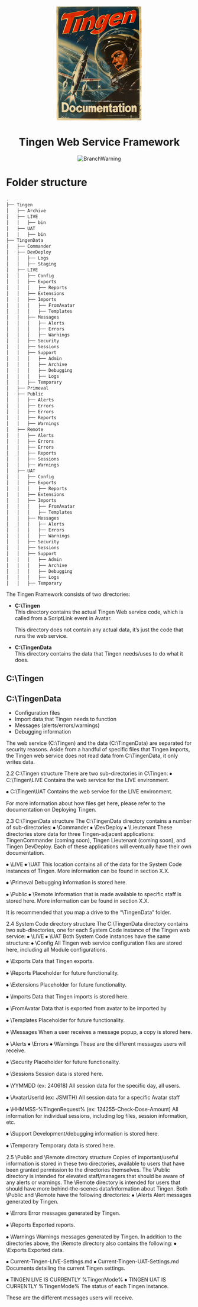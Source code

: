 <!-- u240925 -->

<div align="center">

  ![logo](../../.github/Images/Logos/TingenDocumentation-232x308.png)

  <h1>
    Tingen Web Service Framework
  </h1>

![BranchWarning](https://img.shields.io/badge/BASED%20ON%20Tingen%2024.9-white?style=for-the-badge)

</div>

# Folder structure

```
.
├── Tingen
│   ├── Archive
│   ├── LIVE
│   │   ├── bin
│   ├── UAT
│   │   ├── bin  
├── TingenData
│   ├── Commander
│   ├── DevDeploy
│   │   ├── Logs
│   │   ├── Staging
│   ├── LIVE
│   │   ├── Config
│   │   ├── Exports
│   │   │   ├── Reports
│   │   ├── Extensions
│   │   ├── Imports
│   │   │   ├── FromAvatar
│   │   │   ├── Templates
│   │   ├── Messages
│   │   │   ├── Alerts
│   │   │   ├── Errors
│   │   │   ├── Warnings
│   │   ├── Security
│   │   ├── Sessions
│   │   ├── Support
│   │   │   ├── Admin
│   │   │   ├── Archive
│   │   │   ├── Debugging
│   │   │   ├── Logs
│   │   ├── Temporary
│   ├── Primeval
│   ├── Public
│   │   ├── Alerts
│   │   ├── Errors
│   │   ├── Errors
│   │   ├── Reports
│   │   ├── Warnings
│   ├── Remote
│   │   ├── Alerts
│   │   ├── Errors
│   │   ├── Errors
│   │   ├── Reports
│   │   ├── Sessions
│   │   ├── Warnings
│   ├── UAT
│   │   ├── Config
│   │   ├── Exports
│   │   │   ├── Reports
│   │   ├── Extensions
│   │   ├── Imports
│   │   │   ├── FromAvatar
│   │   │   ├── Templates
│   │   ├── Messages
│   │   │   ├── Alerts
│   │   │   ├── Errors
│   │   │   ├── Warnings
│   │   ├── Security
│   │   ├── Sessions
│   │   ├── Support
│   │   │   ├── Admin
│   │   │   ├── Archive
│   │   │   ├── Debugging
│   │   │   ├── Logs
│   │   ├── Temporary
```










The Tingen Framework consists of two directories:

* **C:\Tingen**  
  This directory contains the actual Tingen Web service code, which is called from a ScriptLink event in Avatar.
  
  This directory does not contain any actual data, it’s just the code that runs the web service.

* **C:\TingenData**  
  This directory contains the data that Tingen needs/uses to do what it does.

## C:\Tingen

## C:\TingenData










  * Configuration files
  * Import data that Tingen needs to function
  * Messages (alerts/errors/warnings)
  * Debugging information


The web service (C:\Tingen) and the data (C:\TingenData) are separated for security reasons. Aside from a handful of specific files that Tingen imports, the Tingen web service does not read data from C:\TingenData, it only writes data.









2.2 C:\Tingen structure
There are two sub-directories in C\Tingen:
⦁	C:\Tingen\LIVE
Contains the web service for the LIVE environment.

⦁	C:\Tingen\UAT
Contains the web service for the LIVE environment.

For more information about how files get here, please refer to the documentation on Deploying Tingen.

2.3 C:\TingenData structure
The C:\TingenData directory contains a number of sub-directories:
⦁	\Commander
⦁	\DevDeploy
⦁	\Lieutenant
These directories store data for three Tingen-adjacent applications:  TingenCommander (coming soon), Tingen Lieutenant (coming soon), and Tingen DevDeploy. Each of these applications will eventually have their own documentation.

⦁	\LIVE
⦁	\UAT
This location contains all of the data for the System Code instances of Tingen. More information can be found in section X.X.

⦁	\Primeval
Debugging information is stored here.

⦁	\Public
⦁	\Remote
Information that is made available to specific staff is stored here. More information can be found in section X.X.

It is recommended that you map a drive to the “\TingenData” folder.


2.4 System Code directory structure
The C:\TingenData directory contains two sub-directories, one for each System Code instance of the Tingen web service:
⦁	\LIVE
⦁	\UAT
Both System Code instances have the same structure:
⦁	\Config
All Tingen web service configuration files are stored here, including all Module configurations.

⦁	\Exports
Data that Tingen exports.

⦁	\Reports
Placeholder for future functionality.

⦁	\Extensions
Placeholder for future functionality.

⦁	\Imports
Data that Tingen imports is stored here.

⦁	\FromAvatar
Data that is exported from avatar to be imported by 

⦁	\Templates
Placeholder for future functionality.

⦁	\Messages
When a user receives a message popup, a copy is stored here.

⦁	\Alerts
⦁	\Errors
⦁	\Warnings
These are the different messages users will receive.	

⦁	\Security
Placeholder for future functionality.


⦁	\Sessions
Session data is stored here.

⦁	\YYMMDD (ex: 240618)
All session data for the specific day, all users.

⦁	\AvatarUserId (ex: JSMITH)
All session data for a specific Avatar staff

⦁	\HHMMSS-%TingenRequest% (ex: 124255-Check-Dose-Amount)
All information for individual sessions, including log files, session information, etc.

⦁	\Support
Development/debugging information is stored here.

⦁	\Temporary
Temporary data is stored here.

2.5 \Public and \Remote directory structure
Copies of important/useful information is stored in these two directories, available to users that have been granted permission to the directories themselves.
The \Public directory is intended for elevated staff/managers that should be aware of any alerts or warnings.
The \Remote directory is intended for users that should have more behind-the-scenes data/information about Tingen.
Both \Public and \Remote have the following directories:
⦁	\Alerts
Alert messages generated by Tingen.

⦁	\Errors
Error messages generated by Tingen.

⦁	\Reports
Exported reports.

⦁	\Warnings
Warnings messages generated by Tingen.
In addition to the directories above, the \Remote directory also contains the following:
⦁	\Exports
Exported data.

⦁	Current-Tingen-LIVE-Settings.md
⦁	Current-Tingen-UAT-Settings.md
Documents detailing the current Tingen settings.

⦁	TINGEN LIVE IS CURRENTLY %TingenMode%
⦁	TINGEN UAT IS CURRENTLY %TingenMode%
The status of each Tingen instance.





These are the different messages users will receive.
 

